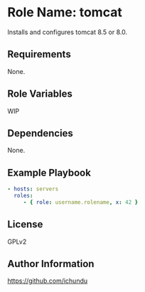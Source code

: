 Role Name: tomcat
=================

Installs and configures tomcat 8.5 or 8.0.

Requirements
------------

None.

Role Variables
--------------

WIP

Dependencies
------------

None.

Example Playbook
----------------

```yaml
- hosts: servers
  roles:
     - { role: username.rolename, x: 42 }
```

License
-------

GPLv2

Author Information
------------------

https://github.com/ichundu

